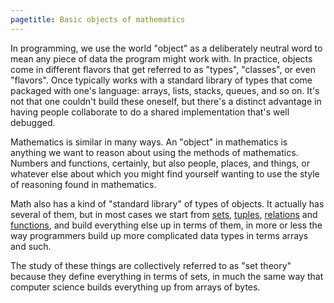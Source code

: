 ```yaml
---
pagetitle: Basic objects of mathematics
---
```

In programming, we use the world "object" as a deliberately neutral word to mean any piece of data the program might work with.  In practice, objects come in different flavors that get referred to as "types", "classes", or even "flavors".  Once typically works with a standard library of types that come packaged with one's language: arrays, lists, stacks, queues, and so on.  It's not that one couldn't build these oneself, but there's a distinct advantage in having people collaborate to do a shared implementation that's well debugged.

Mathematics is similar in many ways.  An "object" in mathematics is anything we want to reason about using the methods of mathematics.  Numbers and functions, certainly, but also people, places, and things, or whatever else about which you might find yourself wanting to use the style of reasoning found in mathematics.

Math also has a kind of "standard library" of types of objects.  It actually has several of them, but in most cases we start from [sets](Sets), [tuples](Tuples), [relations](Relations) and [functions](Functions), and build everything else up in terms of them, in more or less the way programmers build up more complicated data types in terms arrays and such.

The study of these things are collectively referred to as "set theory" because they define everything in terms of sets, in much the same way that computer science builds everything up from arrays of bytes.
